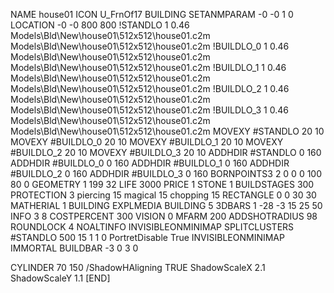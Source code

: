 NAME house01
ICON U_FrnOf17
BUILDING
SETANMPARAM -0 -0 1 0
LOCATION -0 -0 800 800
!STANDLO      1 0.46 Models\Bld\New\house01\512x512\house01.c2m Models\Bld\New\house01\512x512\house01.c2m
!BUILDLO_0    1 0.46 Models\Bld\New\house01\512x512\house01.c2m Models\Bld\New\house01\512x512\house01.c2m
!BUILDLO_1    1 0.46 Models\Bld\New\house01\512x512\house01.c2m Models\Bld\New\house01\512x512\house01.c2m
!BUILDLO_2    1 0.46 Models\Bld\New\house01\512x512\house01.c2m Models\Bld\New\house01\512x512\house01.c2m
!BUILDLO_3    1 0.46 Models\Bld\New\house01\512x512\house01.c2m Models\Bld\New\house01\512x512\house01.c2m
MOVEXY #STANDLO    20 10
MOVEXY #BUILDLO_0  20 10
MOVEXY #BUILDLO_1  20 10
MOVEXY #BUILDLO_2  20 10
MOVEXY #BUILDLO_3  20 10
ADDHDIR #STANDLO 0 160
ADDHDIR #BUILDLO_0 0 160
ADDHDIR #BUILDLO_1 0 160
ADDHDIR #BUILDLO_2 0 160
ADDHDIR #BUILDLO_3 0 160
BORNPOINTS3 2 0 0 0 100 80 0
GEOMETRY 1 199 32
LIFE     3000
PRICE 1 STONE 1
BUILDSTAGES 300
PROTECTION 3 piercing 15 magical 15 chopping 15
RECTANGLE    0 0 30 30
MATHERIAL 1 BUILDING
EXPLMEDIA BUILDING 5
3DBARS 1 -28 -3 15 25 50
INFO 3 8
COSTPERCENT 300
VISION 0
MFARM 200
ADDSHOTRADIUS 98
ROUNDLOCK 4
NOALTINFO
INVISIBLEONMINIMAP
SPLITCLUSTERS #STANDLO 500 15 1 1 0
PortretDisable True
INVISIBLEONMINIMAP
IMMORTAL
BUILDBAR -3 0 3 0

CYLINDER 70 150
/ShadowHAligning TRUE
ShadowScaleX 2.1
ShadowScaleY 1.1
[END]
